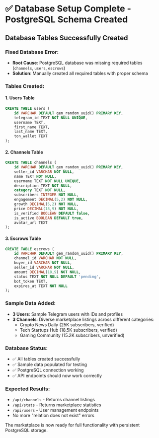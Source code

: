 # ✅ Database Setup Complete - PostgreSQL Schema Created

## Database Tables Successfully Created

### **Fixed Database Error:**
- **Root Cause**: PostgreSQL database was missing required tables (`channels`, `users`, `escrows`)
- **Solution**: Manually created all required tables with proper schema

### **Tables Created:**

#### 1. **Users Table**
```sql
CREATE TABLE users (
    id VARCHAR DEFAULT gen_random_uuid() PRIMARY KEY,
    telegram_id TEXT NOT NULL UNIQUE,
    username TEXT,
    first_name TEXT,
    last_name TEXT,
    ton_wallet TEXT
);
```

#### 2. **Channels Table** 
```sql
CREATE TABLE channels (
    id VARCHAR DEFAULT gen_random_uuid() PRIMARY KEY,
    seller_id VARCHAR NOT NULL,
    name TEXT NOT NULL,
    username TEXT NOT NULL UNIQUE,
    description TEXT NOT NULL,
    category TEXT NOT NULL,
    subscribers INTEGER NOT NULL,
    engagement DECIMAL(5,2) NOT NULL,
    growth DECIMAL(5,2) NOT NULL,
    price DECIMAL(18,9) NOT NULL,
    is_verified BOOLEAN DEFAULT false,
    is_active BOOLEAN DEFAULT true,
    avatar_url TEXT
);
```

#### 3. **Escrows Table**
```sql
CREATE TABLE escrows (
    id VARCHAR DEFAULT gen_random_uuid() PRIMARY KEY,
    channel_id VARCHAR NOT NULL,
    buyer_id VARCHAR NOT NULL,
    seller_id VARCHAR NOT NULL,
    amount DECIMAL(18,9) NOT NULL,
    status TEXT NOT NULL DEFAULT 'pending',
    bot_token TEXT,
    expires_at TEXT NOT NULL
);
```

### **Sample Data Added:**
- **3 Users**: Sample Telegram users with IDs and profiles
- **3 Channels**: Diverse marketplace listings across different categories:
  - Crypto News Daily (25K subscribers, verified)
  - Tech Startups Hub (18.5K subscribers, verified) 
  - Gaming Community (15.2K subscribers, unverified)

### **Database Status:**
- ✅ All tables created successfully
- ✅ Sample data populated for testing
- ✅ PostgreSQL connection working
- ✅ API endpoints should now work correctly

### **Expected Results:**
- `/api/channels` - Returns channel listings
- `/api/stats` - Returns marketplace statistics
- `/api/users` - User management endpoints
- No more "relation does not exist" errors

The marketplace is now ready for full functionality with persistent PostgreSQL storage.